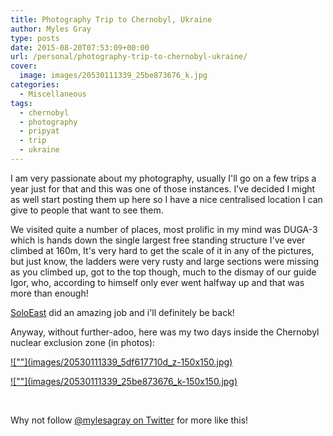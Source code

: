 ```yaml
---
title: Photography Trip to Chernobyl, Ukraine
author: Myles Gray
type: posts
date: 2015-08-20T07:53:09+00:00
url: /personal/photography-trip-to-chernobyl-ukraine/
cover:
  image: images/20530111339_25be873676_k.jpg
categories:
  - Miscellaneous
tags:
  - chernobyl
  - photography
  - pripyat
  - trip
  - ukraine
---
```


I am very passionate about my photography, usually I'll go on a few trips a year just for that and this was one of those instances. I've decided I might as well start posting them up here so I have a nice centralised location I can give to people that want to see them.

We visited quite a number of places, most prolific in my mind was DUGA-3 which is hands down the single largest free standing structure I've ever climbed at 160m, It's very hard to get the scale of it in any of the pictures, but just know, the ladders were very rusty and large sections were missing as you climbed up, got to the top though, much to the dismay of our guide Igor, who, according to himself only ever went halfway up and that was more than enough!

[SoloEast][1] did an amazing job and i'll definitely be back!

Anyway, without further-adoo, here was my two days inside the Chernobyl nuclear exclusion zone (in photos):

<div id='gallery-1' class='gallery galleryid-1817 gallery-columns-3 gallery-size-thumbnail'>
  <dl class='gallery-item'>
    <dt class='gallery-icon landscape'>
      <a href='https://blah.cloud/personal/photography-trip-to-chernobyl-ukraine/attachment/20530111339_5df617710d_z/'>![""](images/20530111339_5df617710d_z-150x150.jpg)</a>
    </dt>
  </dl>
  
  <dl class='gallery-item'>
    <dt class='gallery-icon landscape'>
      <a href='https://blah.cloud/personal/photography-trip-to-chernobyl-ukraine/attachment/20530111339_25be873676_k/'>![""](images/20530111339_25be873676_k-150x150.jpg)</a>
    </dt>
  </dl>
  
  <br style='clear: both' />
</div>

Why not follow [@mylesagray on Twitter][2] for more like this!

 [1]: http://tourkiev.com/twoday/
 [2]: https://twitter.com/mylesagray